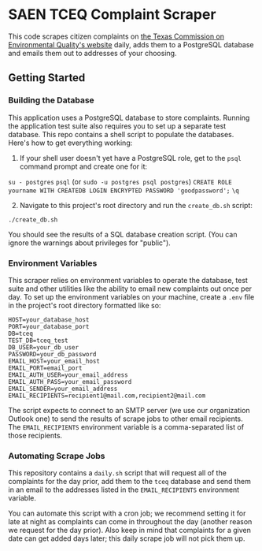 # SAEN TCEQ Complaint Scraper #

This code scrapes citizen complaints on [the Texas Commission on Environmental Quality's website](http://www2.tceq.texas.gov/oce/waci/index.cfm) daily, adds them to a PostgreSQL database and emails them out to addresses of your choosing.

## Getting Started ##

### Building the Database ###

This application uses a PostgreSQL database to store complaints. Running the application test suite also requires you to set up a separate test database. This repo contains a shell script to populate the databases. Here's how to get everything working:

1. If your shell user doesn't yet have a PostgreSQL role, get to the `psql` command prompt and create one for it:

`su - postgres` 
`psql`
(or `sudo -u postgres psql postgres`)
`CREATE ROLE yourname WITH CREATEDB LOGIN ENCRYPTED PASSWORD 'goodpassword';`
`\q`

2. Navigate to this project's root directory and run the `create_db.sh` script:

`./create_db.sh`

You should see the results of a SQL database creation script. (You can ignore the warnings about privileges for "public").

### Environment Variables ###

This scraper relies on environment variables to operate the database, test suite and other utilities like the ability to email new complaints out once per day. To set up the environment variables on your machine, create a `.env` file in the project's root directory formatted like so:

```
HOST=your_database_host
PORT=your_database_port
DB=tceq
TEST_DB=tceq_test
DB_USER=your_db_user
PASSWORD=your_db_password
EMAIL_HOST=your_email_host
EMAIL_PORT=email_port
EMAIL_AUTH_USER=your_email_address
EMAIL_AUTH_PASS=your_email_password
EMAIL_SENDER=your_email_address
EMAIL_RECIPIENTS=recipient1@mail.com,recipient2@mail.com
```

The script expects to connect to an SMTP server (we use our organization Outlook one) to send the results of scrape jobs to other email recipients. The `EMAIL_RECIPIENTS` environment variable is a comma-separated list of those recipients.

### Automating Scrape Jobs ###

This repository contains a `daily.sh` script that will request all of the complaints for the day prior, add them to the `tceq` database and send them in an email to the addresses listed in the `EMAIL_RECIPIENTS` environment variable.

You can automate this script with a cron job; we recommend setting it for late at night as complaints can come in throughout the day (another reason we request for the day prior). Also keep in mind that complaints for a given date can get added days later; this daily scrape job will not pick them up.